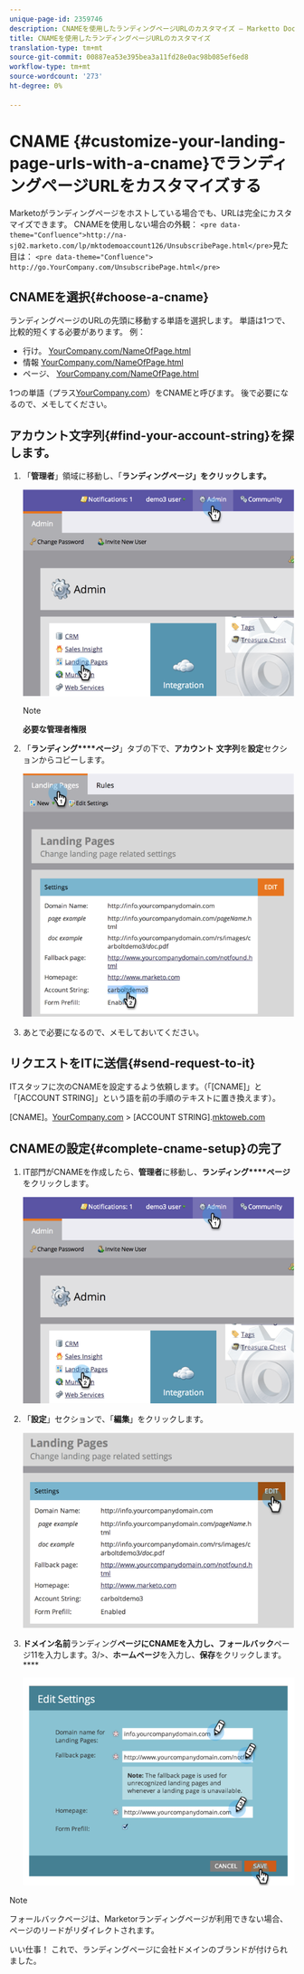 ```yaml
---
unique-page-id: 2359746
description: CNAMEを使用したランディングページURLのカスタマイズ — Marketto Docs — 製品ドキュメント
title: CNAMEを使用したランディングページURLのカスタマイズ
translation-type: tm+mt
source-git-commit: 00887ea53e395bea3a11fd28e0ac98b085ef6ed8
workflow-type: tm+mt
source-wordcount: '273'
ht-degree: 0%

---
```



# CNAME {#customize-your-landing-page-urls-with-a-cname}でランディングページURLをカスタマイズする

Marketoがランディングページをホストしている場合でも、URLは完全にカスタマイズできます。 CNAMEを使用しない場合の外観：
`<pre data-theme="Confluence">http://na-sj02.marketo.com/lp/mktodemoaccount126/UnsubscribePage.html</pre>`見た目は：
`<pre data-theme="Confluence"> http://go.YourCompany.com/UnsubscribePage.html</pre>`

## CNAMEを選択{#choose-a-cname}

ランディングページのURLの先頭に移動する単語を選択します。 単語は1つで、比較的短くする必要があります。 例：

* 行け。 [YourCompany.com/NameOfPage.html](http://YourCompany.com/NameOfPage.html)
* 情報 [YourCompany.com/NameOfPage.html](http://YourCompany.com/NameOfPage.html)
* ページ、 [YourCompany.com/NameOfPage.html](http://YourCompany.com/NameOfPage.html)

1つの単語（プラス[YourCompany.com](http://YourCompany.com)）をCNAMEと呼びます。 後で必要になるので、メモしてください。

## アカウント文字列{#find-your-account-string}を探します。

1. 「**管理者**」領域に移動し、「**ランディングページ」をクリックします。**

   ![](assets/image2014-9-18-16-3a2-3a45.png)

   >[!NOTE]
   >
   >**必要な管理者権限**

1. 「**ランディング****ページ**」タブの下で、**アカウント** **文字列**&#x200B;を&#x200B;**設定**&#x200B;セクションからコピーします。

   ![](assets/image2014-9-18-16-3a44-3a12.png)

1. あとで必要になるので、メモしておいてください。

## リクエストをITに送信{#send-request-to-it}

ITスタッフに次のCNAMEを設定するよう依頼します。（「[CNAME]」と「[ACCOUNT STRING]」という語を前の手順のテキストに置き換えます）。

[CNAME]。[YourCompany.com](http://yourcompany.com/) >  [ACCOUNT STRING].[mktoweb.com](http://mktoweb.com/)

## CNAMEの設定{#complete-cname-setup}の完了

1. IT部門がCNAMEを作成したら、**管理者**&#x200B;に移動し、**ランディング****ページ**&#x200B;をクリックします。

   ![](assets/image2014-9-18-17-3a15-3a11.png)

1. 「**設定**」セクションで、「**編集**」をクリックします。

   ![](assets/image2014-9-18-17-3a15-3a18.png)

1. **ドメイン****名前******&#x200B;ランディング&#x200B;****&#x200B;ページ&#x200B;**にCNAMEを入力し、**&#x200B;フォールバック&#x200B;****&#x200B;ページ11を入力します。3/>、**ホームページ**&#x200B;を入力し、**保存**&#x200B;をクリックします。****

   ![](assets/image2014-9-18-17-3a15-3a25.png)

>[!NOTE]
>
>フォールバックページは、Marketorランディングページが利用できない場合、ページのリードがリダイレクトされます。

いい仕事！ これで、ランディングページに会社ドメインのブランドが付けられました。